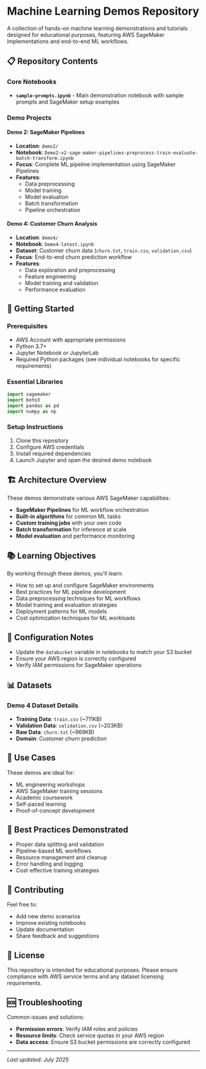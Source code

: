 # Machine Learning Demos Repository

A collection of hands-on machine learning demonstrations and tutorials designed for educational purposes, featuring AWS SageMaker implementations and end-to-end ML workflows.

## 📋 Repository Contents

### Core Notebooks
- **`sample-prompts.ipynb`** - Main demonstration notebook with sample prompts and SageMaker setup examples

### Demo Projects

#### Demo 2: SageMaker Pipelines
- **Location**: `demo2/`
- **Notebook**: `Demo2-v2-sage-maker-pipelines-preprocess-train-evaluate-batch-transform.ipynb`
- **Focus**: Complete ML pipeline implementation using SageMaker Pipelines
- **Features**:
  - Data preprocessing
  - Model training
  - Model evaluation
  - Batch transformation
  - Pipeline orchestration

#### Demo 4: Customer Churn Analysis
- **Location**: `demo4/`
- **Notebook**: `Demo4-latest.ipynb`
- **Dataset**: Customer churn data (`churn.txt`, `train.csv`, `validation.csv`)
- **Focus**: End-to-end churn prediction workflow
- **Features**:
  - Data exploration and preprocessing
  - Feature engineering
  - Model training and validation
  - Performance evaluation

## 🚀 Getting Started

### Prerequisites
- AWS Account with appropriate permissions
- Python 3.7+
- Jupyter Notebook or JupyterLab
- Required Python packages (see individual notebooks for specific requirements)

### Essential Libraries
```python
import sagemaker
import boto3
import pandas as pd
import numpy as np
```

### Setup Instructions
1. Clone this repository
2. Configure AWS credentials
3. Install required dependencies
4. Launch Jupyter and open the desired demo notebook

## 🏗️ Architecture Overview

These demos demonstrate various AWS SageMaker capabilities:
- **SageMaker Pipelines** for ML workflow orchestration
- **Built-in algorithms** for common ML tasks
- **Custom training jobs** with your own code
- **Batch transformation** for inference at scale
- **Model evaluation** and performance monitoring

## 📚 Learning Objectives

By working through these demos, you'll learn:
- How to set up and configure SageMaker environments
- Best practices for ML pipeline development
- Data preprocessing techniques for ML workflows
- Model training and evaluation strategies
- Deployment patterns for ML models
- Cost optimization techniques for ML workloads

## 🔧 Configuration Notes

- Update the `databucket` variable in notebooks to match your S3 bucket
- Ensure your AWS region is correctly configured
- Verify IAM permissions for SageMaker operations

## 📊 Datasets

### Demo 4 Dataset Details
- **Training Data**: `train.csv` (~711KB)
- **Validation Data**: `validation.csv` (~203KB)
- **Raw Data**: `churn.txt` (~969KB)
- **Domain**: Customer churn prediction

## 🎯 Use Cases

These demos are ideal for:
- ML engineering workshops
- AWS SageMaker training sessions
- Academic coursework
- Self-paced learning
- Proof-of-concept development

## 📝 Best Practices Demonstrated

- Proper data splitting and validation
- Pipeline-based ML workflows
- Resource management and cleanup
- Error handling and logging
- Cost-effective training strategies

## 🤝 Contributing

Feel free to:
- Add new demo scenarios
- Improve existing notebooks
- Update documentation
- Share feedback and suggestions

## 📄 License

This repository is intended for educational purposes. Please ensure compliance with AWS service terms and any dataset licensing requirements.

## 🆘 Troubleshooting

Common issues and solutions:
- **Permission errors**: Verify IAM roles and policies
- **Resource limits**: Check service quotas in your AWS region
- **Data access**: Ensure S3 bucket permissions are correctly configured

---

*Last updated: July 2025*
